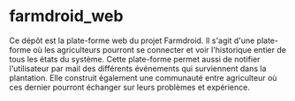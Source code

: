 # farmdroid_web
Ce dépôt est la plate-forme web du projet Farmdroid. Il s'agit d'une plate-forme où les agriculteurs pourront se connecter et voir l'historique entier de tous les états du système. Cette plate-forme permet aussi de notifier l'utilisateur par mail des différents événements qui surviennent dans la plantation. Elle construit également une communauté entre agriculteur où ces dernier pourront échanger sur leurs problèmes et expérience.
